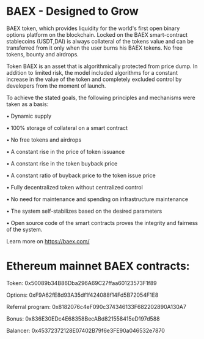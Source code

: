 # BAEX - Designed to Grow

BAEX token, which provides liquidity for the world's first open binary options platform on the blockchain. Locked on the BAEX smart-contract stablecoins (USDT,DAI) is always collateral of the tokens value and can be transferred from it only when the user burns his BAEX tokens. No free tokens, bounty and airdrops.

Token BAEX is an asset that is algorithmically protected from price dump. In addition to limited risk, the model included algorithms for a constant increase in the value of the token and completely excluded control by developers from the moment of launch.

To achieve the stated goals, the following principles and mechanisms were taken as a basis:

• Dynamic supply

• 100% storage of collateral on a smart contract

• No free tokens and airdrops

• A constant rise in the price of token issuance

• A constant rise in the token buyback price

• A constant ratio of buyback price to the token issue price

• Fully decentralized token without centralized control

• No need for maintenance and spending on infrastructure maintenance

• The system self-stabilizes based on the desired parameters

• Open source code of the smart contracts proves the integrity and fairness of the system.


Learn more on https://baex.com/

# Ethereum mainnet BAEX contracts:
 Token: 0x50089b34B86Dba296A69C27ffaa60123573F1f89
 
 Options: 0xF9A62fE8d93A35df1f424088f14Fd5B72054F1E8
 
 Referral program: 0x8182076c4eF090c374346133F682202890A130A7
 
 Bonus: 0x836E30EDc4E68358BecABd821558415eD197d588
 
 Balancer: 0x45372372128E07402B79f6e3FE90a046532e7870

